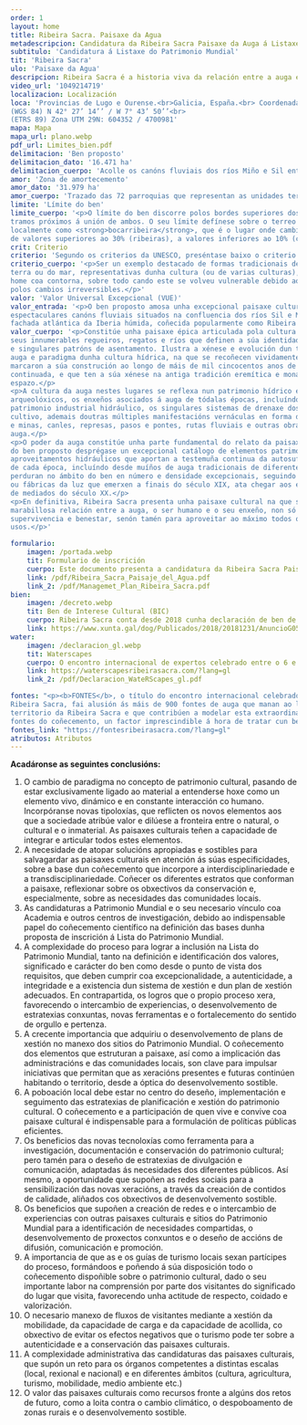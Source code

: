 ```yaml
---
order: 1
layout: home
title: Ribeira Sacra. Paisaxe da Agua
metadescripcion: Candidatura da Ribeira Sacra Paisaxe da Auga á Listaxe do Patrimonio Mundial
subtitulo: 'Candidatura á Listaxe do Patrimonio Mundial'
tit: 'Ribeira Sacra'
ulo: 'Paisaxe da Agua'
descripcion: Ribeira Sacra é a historia viva da relación entre a auga e o ser humano que gracias ao seu enxeño esculpiu unha paisaxe de auga ó longo de máis de <b class="text-sky-500">1.500 anos de ocupación continuada.</b>
video_url: '1049214719'
localizacion: Localización
loca: 'Provincias de Lugo e Ourense.<br>Galicia, España.<br> Coordenadas de Os Peares, punto de confluencia dos ríos Sil e Miño.<br>
(WGS 84) N 42° 27’ 14’’ / W 7° 43’ 50’’<br>
(ETRS 89) Zona UTM 29N: 604352 / 4700981'
mapa: Mapa
mapa_url: plano.webp
pdf_url: Limites_bien.pdf
delimitacion: 'Ben proposto'
delimitacion_dato: '16.471 ha'
delimitacion_cuerpo: 'Acolle os canóns fluviais dos ríos Miño e Sil entre Santa María de Pesqueiras, ao oeste, e San Clodio de Ribas de Sil, ao leste.'
amor: 'Zona de amortecemento'
amor_dato: '31.979 ha'
amor_cuerpo: 'Trazado das 72 parroquias que representan as unidades territoriais comunitarias configuradas desde o medievo.'
limite: 'Límite do ben'
limite_cuerpo: '<p>O límite do ben discorre polos bordes superiores dos vales encaixados dos ríos Sil e Miño nos
tramos próximos á unión de ambos. O seu límite defínese sobre o terreo no que se denomina
localmente como <strong>bocarribeira</strong>, que é o lugar onde cambia abruptamente a pendente, pasando
de valores superiores ao 30% (ribeiras), a valores inferiores ao 10% (chairas).</p>'
crit: Criterio
criterio: 'Segundo os criterios da UNESCO, preséntase baixo o criterio (v)'
criterio_cuerpo: '<p>Ser un exemplo destacado de formas tradicionais de asentamento humano ou de utilización da
terra ou do mar, representativas dunha cultura (ou de varias culturas), ou de interacción do
home coa contorna, sobre todo cando este se volveu vulnerable debido ao impacto provocado
polos cambios irreversibles.</p>'
valor: 'Valor Universal Excepcional (VUE)'
valor_entrada: '<p>O ben proposto amosa unha excepcional paisaxe cultural da auga encaixada entre os
espectaculares canóns fluviais situados na confluencia dos ríos Sil e Miño (Galicia, España), na
fachada atlántica da Iberia húmida, coñecida popularmente como Ribeira Sacra.</p>'
valor_cuerpo: '<p>Constitúe unha paisaxe épica articulada pola cultura e o patrimonio da auga, sustentada nos
seus innumerables regueiros, regatos e ríos que definen a súa identidade, beleza, composición
e singulares patróns de asentamento. Ilustra a xénese e evolución dun territorio esculpido pola
auga e paradigma dunha cultura hídrica, na que se recoñecen vividamente as pegadas que
marcaron a súa construción ao longo de máis de mil cincocentos anos de ocupación
continuada, e que ten a súa xénese na antiga tradición eremítica e monástica arraigada neste
espazo.</p>
<p>A cultura da auga nestes lugares se reflexa nun patrimonio hídrico excepcional que inclúe sitios
arqueolóxicos, os enxeños asociados á auga de tódalas épocas, incluíndo un importante
patrimonio industrial hidráulico, os singulares sistemas de drenaxe dos socalcos ou terrazas de
cultivo, ademais doutras múltiples manifestacións vernáculas en forma de fontes sacralizadas
e minas, canles, represas, pasos e pontes, rutas fluviais e outras obras singulares asociadas coa
auga.</p>
<p>O poder da auga constitúe unha parte fundamental do relato da paisaxe cultural. No ámbito
do ben proposto desprégase un excepcional catálogo de elementos patrimoniais de
aproveitamentos hidráulicos que aportan a testemuña continua da autosuficiencia enerxética
de cada época, incluíndo desde muíños de auga tradicionais de diferentes séculos, cuxas obras
perduran no ámbito do ben en número e densidade excepcionais, seguindo coas minicentrais
ou fábricas da luz que emerxen a finais do século XIX, ata chegar aos embalses hidroeléctricos
de mediados do século XX.</p>
<p>En definitiva, Ribeira Sacra presenta unha paisaxe cultural na que se pode ler a historia da
marabillosa relación entre a auga, o ser humano e o seu enxeño, non só para asegurar a súa
supervivencia e benestar, senón tamén para aproveitar ao máximo todos os seus posibles
usos.</p>'

formulario:
    imagen: /portada.webp
    tit: Formulario de inscrición
    cuerpo: Este documento presenta a candidatura da Ribeira Sacra Paisaxe da Auga á Listaxe do Patrimonio Mundial. 
    link: /pdf/Ribeira_Sacra_Paisaje_del_Agua.pdf
    link_2: /pdf/Managemet_Plan_Ribeira_Sacra.pdf
bien:
    imagen: /decreto.webp
    tit: Ben de Interese Cultural (BIC)
    cuerpo: Ribeira Sacra conta desde 2018 cunha declaración de ben de interese cultural dentro da categoría de paisaxe cultural.
    link: https://www.xunta.gal/dog/Publicados/2018/20181231/AnuncioG0535-281218-0001_gl.html
water:
    imagen: /declaracion_gl.webp
    tit: Waterscapes
    cuerpo: O encontro internacional de expertos celebrado entre o 6 e 8 de novembro de 2023 na Ribeira Sacra concluíu coa declaración sobre as paisaxes culturais da auga.
    link: https://waterscapesribeirasacra.com/?lang=gl
    link_2: /pdf/Declaracion_WateRScapes_gl.pdf

fontes: "<p><b>FONTES</b>, o título do encontro internacional celebrado entre o 27 e 29 de outubro de 2024 na
Ribeira Sacra, fai alusión ás máis de 900 fontes de auga que manan ao longo de todo o
territorio da Ribeira Sacra e que contribúen a modelar esta extraordinaria paisaxe, e tamén ás
fontes do coñecemento, un factor imprescindible á hora de tratar cun ben patrimonial.</p>"
fontes_link: "https://fontesribeirasacra.com/?lang=gl"
atributos: Atributos
---
```


**Acadáronse as seguintes conclusións:**

1. O cambio de paradigma no concepto de patrimonio cultural, pasando de estar exclusivamente ligado ao material a entenderse hoxe como un elemento vivo, dinámico e en constante interacción co humano. Incorpóranse novas tipoloxías, que reflicten os novos elementos aos que a sociedade atribúe valor e dilúese a fronteira entre o natural, o cultural e o inmaterial. As paisaxes culturais teñen a capacidade de integrar e articular todos estes elementos.
2. A necesidade de atopar solucións apropiadas e sostibles para salvagardar as paisaxes culturais en atención ás súas especificidades, sobre a base dun coñecemento que incorpore a interdisciplinariedade e a transdisciplinariedade. Coñecer os diferentes estratos que conforman a paisaxe, reflexionar sobre os obxectivos da conservación e, especialmente, sobre as necesidades das comunidades locais.
3. As candidaturas a Patrimonio Mundial e o seu necesario vínculo coa Academia e outros centros de investigación, debido ao indispensable papel do coñecemento científico na definición das bases dunha proposta de inscrición á Lista do Patrimonio Mundial.
4. A complexidade do proceso para lograr a inclusión na Lista do Patrimonio Mundial, tanto na definición e identificación dos valores, significado e carácter do ben como desde o punto de vista dos requisitos, que deben cumprir coa excepcionalidade, a autenticidade, a integridade e a existencia dun sistema de xestión e dun plan de xestión adecuados. En contrapartida, os logros que o propio proceso xera, favorecendo o intercambio de experiencias, o desenvolvemento de estratexias conxuntas, novas ferramentas e o fortalecemento do sentido de orgullo e pertenza.
5. A crecente importancia que adquiriu o desenvolvemento de plans de xestión no manexo dos sitios do Patrimonio Mundial. O coñecemento dos elementos que estruturan a paisaxe, así como a implicación das administracións e das comunidades locais, son clave para impulsar iniciativas que permitan que as xeracións presentes e futuras continúen habitando o territorio, desde a óptica do desenvolvemento sostible.
6. A poboación local debe estar no centro do deseño, implementación e seguimento das estratexias de planificación e xestión do patrimonio cultural. O coñecemento e a participación de quen vive e convive coa paisaxe cultural é indispensable para a formulación de políticas públicas eficientes.
7. Os beneficios das novas tecnoloxías como ferramenta para a investigación, documentación e conservación do patrimonio cultural; pero tamén para o deseño de estratexias de divulgación e comunicación, adaptadas ás necesidades dos diferentes públicos. Así mesmo, a oportunidade que supoñen as redes sociais para a sensibilización das novas xeracións, a través da creación de contidos de calidade, aliñados cos obxectivos de desenvolvemento sostible.
8. Os beneficios que supoñen a creación de redes e o intercambio de experiencias con outras paisaxes culturais e sitios do Patrimonio Mundial para a identificación de necesidades compartidas, o desenvolvemento de proxectos conxuntos e o deseño de accións de difusión, comunicación e promoción.
9. A importancia de que as e os guías de turismo locais sexan partícipes do proceso, formándoos e poñendo á súa disposición todo o coñecemento dispoñible sobre o patrimonio cultural, dado o seu importante labor na comprensión por parte dos visitantes do significado do lugar que visita, favorecendo unha actitude de respecto, coidado e valorización.
10. O necesario manexo de fluxos de visitantes mediante a xestión da mobilidade, da capacidade de carga e da capacidade de acollida, co obxectivo de evitar os efectos negativos que o turismo pode ter sobre a autenticidade e a conservación das paisaxes culturais.
11. A complexidade administrativa das candidaturas das paisaxes culturais, que supón un reto para os órganos competentes a distintas escalas (local, rexional e nacional) e en diferentes ámbitos (cultura, agricultura, turismo, mobilidade, medio ambiente etc.)
12. O valor das paisaxes culturais como recursos fronte a algúns dos retos de futuro, como a loita contra o cambio climático, o despoboamento de zonas rurais e o desenvolvemento sostible.
